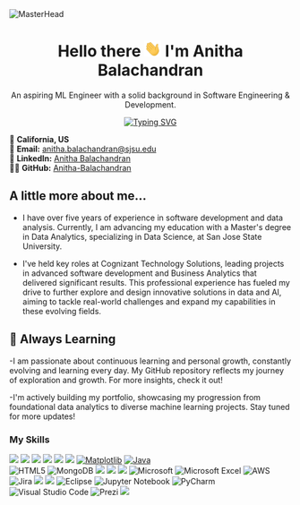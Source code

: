 
<img src="https://media.giphy.com/media/v1.Y2lkPTc5MGI3NjExdWVpZTk1YjNnMmwzc2E5MDd6b2kwZXlsNHFsa2RrdGx3M3ZmNHI5OSZlcD12MV9pbnRlcm5hbF9naWZfYnlfaWQmY3Q9Zw/KX5nwoDX97AtPvKBF6/giphy.gif" alt="MasterHead" width="1200" height="250">

<div align="center">

# Hello there  <img src="https://raw.githubusercontent.com/ABSphreak/ABSphreak/master/gifs/Hi.gif" width="30px"> I'm Anitha Balachandran 
<p> An aspiring ML Engineer with a solid background in Software Engineering & Development.</p>
</div>



<div align="center">
  <a href="https://git.io/typing-svg">
    <img src="https://readme-typing-svg.herokuapp.com?color=3979BE&size=30&center=true&vCenter=true&width=500&height=70&lines=Welcome+to+my+Github+Profile;Feel+free+to+explore!" alt="Typing SVG">
  </a>
</div>


📍 **California, US**  
📧 **Email:** [anitha.balachandran@sjsu.edu](mailto:anitha.balachandran@sjsu.edu)  
🔗 **LinkedIn:** [Anitha Balachandran](https://www.linkedin.com/in/anitha-balachandran/)  
👨‍💻 **GitHub:** [Anitha-Balachandran](https://github.com/Anitha-Balachandran)



## A little more about me...  
- I have over five years of experience in software development and data analysis. Currently, I am advancing my education with a Master's degree in Data Analytics, specializing in Data Science, at San Jose State University.

- I've held key roles at Cognizant Technology Solutions, leading projects in advanced software development and Business Analytics that delivered significant results. This professional experience has fueled my drive to further explore and design innovative solutions in data and AI, aiming to tackle real-world challenges and expand my capabilities in these evolving fields.

## 🌱 Always Learning
-I am passionate about continuous learning and personal growth, constantly evolving and learning every day. My GitHub repository reflects my journey of exploration and growth. For more insights, check it out!

-I'm actively building my portfolio, showcasing my progression from foundational data analytics to diverse machine learning projects. Stay tuned for more updates!

### My Skills
[![](https://img.shields.io/badge/Python-FFD43B?style=for-the-badge&logo=python&logoColor=darkgreen)](https://www.python.org) 
[![](https://img.shields.io/badge/TensorFlow-FF6F00?style=for-the-badge&logo=TensorFlow&logoColor=white)](https://www.tensorflow.org) 
[![](https://img.shields.io/badge/Keras-D00000?style=for-the-badge&logo=Keras&logoColor=white)](https://keras.io)
[![](https://img.shields.io/badge/scikit_learn-F7931E?style=for-the-badge&logo=scikit-learn&logoColor=white)](https://scikit-learn.org/stable/) 
[![](https://img.shields.io/badge/Numpy-777BB4?style=for-the-badge&logo=numpy&logoColor=white)](https://numpy.org) 
[![](https://img.shields.io/badge/Pandas-2C2D72?style=for-the-badge&logo=pandas&logoColor=white)](https://pandas.pydata.org)
[![Matplotlib](https://img.shields.io/badge/Matplotlib-%23ffffff.svg?style=for-the-badge&logo=Matplotlib&logoColor=black)](https://matplotlib.org/) 
 [![Java](https://img.shields.io/badge/java-%23ED8B00.svg?style=for-the-badge&logo=openjdk&logoColor=white)](https://www.java.com/en/)	
    ![HTML5](https://img.shields.io/badge/html5-%23E34F26.svg?style=for-the-badge&logo=html5&logoColor=white)
    ![MongoDB](https://img.shields.io/badge/MongoDB-%234ea94b.svg?style=for-the-badge&logo=mongodb&logoColor=white)
  [![](https://img.shields.io/badge/MySQL-00000F?style=for-the-badge&logo=mysql&logoColor=white)](https://www.mysql.com)
    [![](https://img.shields.io/badge/Tableau-E97627?style=for-the-badge&logo=Tableau&logoColor=white)](https://www.tableau.com) 
    [![](https://img.shields.io/badge/PowerBI-F2C811?style=for-the-badge&logo=Power%20BI&logoColor=white)](https://www.googleadservices.com/pagead/aclk?sa=L&ai=DChcSEwic2syl_NLzAhXCnLMKHaspADoYABAAGgJxbg&ae=2&ohost=www.google.com&cid=CAESQOD2u8Z7ZhKNFpONz_9iR_mHA-reb1xJ7B61DJQ1bmnINBgADdXqt8cLfEyg4CBn0pKXcVMFR816Iq-lIhcFcDw&sig=AOD64_1-t_VuYeOPhR90gq-FuQ4NOtUB3w&q&adurl&ved=2ahUKEwiVwcOl_NLzAhUDZd8KHXujB7gQ0Qx6BAgCEAE&dct=1) 
   ![Microsoft](https://img.shields.io/badge/Microsoft-0078D4?style=for-the-badge&logo=microsoft&logoColor=white)
    ![Microsoft Excel](https://img.shields.io/badge/Microsoft_Excel-217346?style=for-the-badge&logo=microsoft-excel&logoColor=white)
    ![AWS](https://img.shields.io/badge/AWS-%23FF9900.svg?style=for-the-badge&logo=amazon-aws&logoColor=white)
    ![Jira](https://img.shields.io/badge/jira-%230A0FFF.svg?style=for-the-badge&logo=jira&logoColor=white)
    [![](https://img.shields.io/badge/Colab-F9AB00?style=for-the-badge&logo=googlecolab&color=525252)](https://colab.research.google.com)
     [![](https://img.shields.io/badge/conda-342B029.svg?&style=for-the-badge&logo=anaconda&logoColor=white)](https://www.anaconda.com)
    ![Eclipse](https://img.shields.io/badge/Eclipse-FE7A16.svg?style=for-the-badge&logo=Eclipse&logoColor=white)
    ![Jupyter Notebook](https://img.shields.io/badge/jupyter-%23FA0F00.svg?style=for-the-badge&logo=jupyter&logoColor=white)
    ![PyCharm](https://img.shields.io/badge/pycharm-143?style=for-the-badge&logo=pycharm&logoColor=black&color=black&labelColor=green)
    ![Visual Studio Code](https://img.shields.io/badge/Visual%20Studio%20Code-0078d7.svg?style=for-the-badge&logo=visual-studio-code&logoColor=white)
    ![Prezi](https://img.shields.io/badge/Prezi-%23000000.svg?style=for-the-badge&logo=Prezi&logoColor=white)
      [![](https://img.shields.io/badge/LaTeX-47A141?style=for-the-badge&logo=LaTeX&logoColor=white)](https://www.latex-project.org) 




